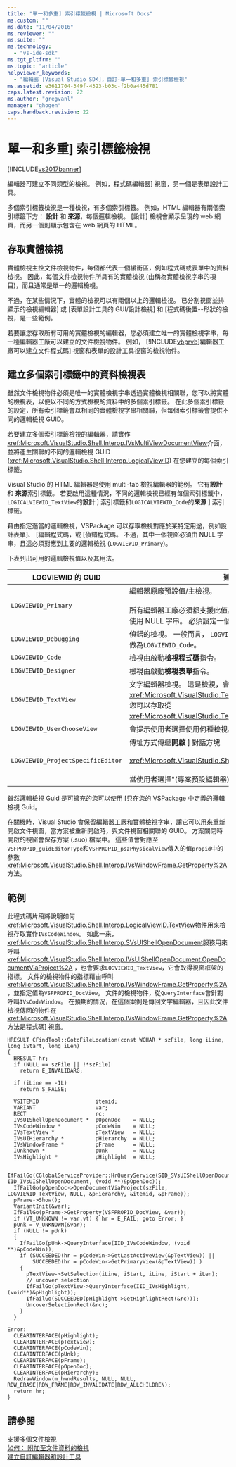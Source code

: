```yaml
---
title: "單一和多重] 索引標籤檢視 | Microsoft Docs"
ms.custom: ""
ms.date: "11/04/2016"
ms.reviewer: ""
ms.suite: ""
ms.technology: 
  - "vs-ide-sdk"
ms.tgt_pltfrm: ""
ms.topic: "article"
helpviewer_keywords: 
  - "編輯器 [Visual Studio SDK]，自訂-單一和多重] 索引標籤檢視"
ms.assetid: e3611704-349f-4323-b03c-f2b0a445d781
caps.latest.revision: 22
ms.author: "gregvanl"
manager: "ghogen"
caps.handback.revision: 22
---
```

# 單一和多重] 索引標籤檢視
[!INCLUDE[vs2017banner](../code-quality/includes/vs2017banner.md)]

編輯器可建立不同類型的檢視。  例如，程式碼編輯器\] 視窗，另一個是表單設計工具。  
  
 多個索引標籤檢視是一種檢視，有多個索引標籤。  例如，HTML 編輯器有兩個索引標籤下方： **設計** 和 **來源**，每個邏輯檢視。  \[設計\] 檢視會顯示呈現的 web 網頁，而另一個則顯示包含在 web 網頁的 HTML。  
  
## 存取實體檢視  
 實體檢視主控文件檢視物件，每個都代表一個緩衝區，例如程式碼或表單中的資料檢視。  因此，每個文件檢視物件所具有的實體檢視 \(由稱為實體檢視字串的項目\)，而且通常是單一的邏輯檢視。  
  
 不過，在某些情況下，實體的檢視可以有兩個以上的邏輯檢視。  已分割視窗並排顯示的檢視編輯器\] 或 \[表單設計工具的 GUI\/設計檢視\] 和 \[程式碼後置\-\-形狀的檢視，是一些範例。  
  
 若要讓您存取所有可用的實體檢視的編輯器，您必須建立唯一的實體檢視字串，每一種編輯器工廠可以建立的文件檢視物件。  例如， [!INCLUDE[vbprvb](../code-quality/includes/vbprvb_md.md)]編輯器工廠可以建立文件程式碼\] 視窗和表單的設計工具視窗的檢視物件。  
  
## 建立多個索引標籤中的資料檢視表  
 雖然文件檢視物件必須是唯一的實體檢視字串透過實體檢視相關聯，您可以將實體的檢視表，以便以不同的方式檢視的資料中的多個索引標籤。  在此多個索引標籤的設定，所有索引標籤會以相同的實體檢視字串相關聯，但每個索引標籤會提供不同的邏輯檢視 GUID。  
  
 若要建立多個索引標籤檢視的編輯器，請實作<xref:Microsoft.VisualStudio.Shell.Interop.IVsMultiViewDocumentView>介面，並將產生關聯的不同的邏輯檢視 GUID \(<xref:Microsoft.VisualStudio.Shell.Interop.LogicalViewID>\) 在您建立的每個索引標籤。  
  
 Visual Studio 的 HTML 編輯器是使用 multi\-tab 檢視編輯器的範例。  它有**設計** 和 **來源**索引標籤。  若要啟用這種情況，不同的邏輯檢視已經有每個索引標籤中， `LOGICALVIEWID_TextView`的**設計** \] 索引標籤和`LOGICALVIEWID_Code`的**來源** \] 索引標籤。  
  
 藉由指定適當的邏輯檢視，VSPackage 可以存取檢視對應於某特定用途，例如設計表單\]、 \[編輯程式碼，或 \[偵錯程式碼。  不過，其中一個視窗必須由 NULL 字串，且這必須對應到主要的邏輯檢視 \(`LOGVIEWID_Primary`\)。  
  
 下表列出可用的邏輯檢視值以及其用法。  
  
|LOGVIEWID 的 GUID|建議的使用|  
|----------------------|-----------|  
|`LOGVIEWID_Primary`|編輯器原廠預設值\/主檢視。<br /><br /> 所有編輯器工廠必須都支援此值。  此檢視作為它的實體檢視字串，必須使用 NULL 字串。  必須設定一個以上的邏輯檢視，此值。|  
|`LOGVIEWID_Debugging`|偵錯的檢視。  一般而言， `LOGVIEWID_Debugging`會對應到相同的檢視，做為`LOGVIEWID_Code`。|  
|`LOGVIEWID_Code`|檢視由啟動**檢視程式碼**指令。|  
|`LOGVIEWID_Designer`|檢視由啟動**檢視表單**指令。|  
|`LOGVIEWID_TextView`|文字編輯器檢視。  這是檢視，會傳回<xref:Microsoft.VisualStudio.TextManager.Interop.IVsCodeWindow>，您可以存取從<xref:Microsoft.VisualStudio.TextManager.Interop.IVsTextView>。|  
|`LOGVIEWID_UserChooseView`|會提示使用者選擇使用何種檢視。|  
|`LOGVIEWID_ProjectSpecificEditor`|傳址方式傳遞**開啟** \] 對話方塊<br /><br /> <xref:Microsoft.VisualStudio.Shell.Interop.IVsProject.OpenItem%2A><br /><br /> 當使用者選擇"\(專案預設編輯器\) 」 項目。|  
  
 雖然邏輯檢視 Guid 是可擴充的您可以使用 \[只在您的 VSPackage 中定義的邏輯檢視 Guid。  
  
 在關機時，Visual Studio 會保留編輯器工廠和實體檢視字串，讓它可以用來重新開啟文件視窗，當方案被重新開啟時，與文件視窗相關聯的 GUID。  方案關閉時開啟的視窗會保存方案 \(.suo\) 檔案中。  這些值會對應至`VSFPROPID_guidEditorType`和`VSFPROPID_pszPhysicalView`傳入的值`propid`中的參數<xref:Microsoft.VisualStudio.Shell.Interop.IVsWindowFrame.GetProperty%2A>方法。  
  
## 範例  
 此程式碼片段將說明如何<xref:Microsoft.VisualStudio.Shell.Interop.LogicalViewID.TextView>物件用來檢視存取實作`IVsCodeWindow`。  如此一來， <xref:Microsoft.VisualStudio.Shell.Interop.SVsUIShellOpenDocument>服務用來呼叫<xref:Microsoft.VisualStudio.Shell.Interop.IVsUIShellOpenDocument.OpenDocumentViaProject%2A> ，也會要求`LOGVIEWID_TextView`，它會取得視窗框架的指標。  文件的檢視物件的指標藉由呼叫<xref:Microsoft.VisualStudio.Shell.Interop.IVsWindowFrame.GetProperty%2A> ，並指定值為`VSFPROPID_DocView`。  文件的檢視物件，從`QueryInterface`會針對呼叫`IVsCodeWindow`。  在預期的情況，在這個案例是傳回文字編輯器，且因此文件檢視傳回的物件在<xref:Microsoft.VisualStudio.Shell.Interop.IVsWindowFrame.GetProperty%2A>方法是程式碼\] 視窗。  
  
```cpp#  
HRESULT CFindTool::GotoFileLocation(const WCHAR * szFile, long iLine, long iStart, long iLen)  
{  
  HRESULT hr;  
  if (NULL == szFile || !*szFile)  
    return E_INVALIDARG;  
  
  if (iLine == -1L)  
    return S_FALSE;  
  
  VSITEMID                  itemid;  
  VARIANT                   var;  
  RECT                      rc;  
  IVsUIShellOpenDocument *  pOpenDoc    = NULL;  
  IVsCodeWindow *           pCodeWin    = NULL;  
  IVsTextView *             pTextView   = NULL;  
  IVsUIHierarchy *          pHierarchy  = NULL;  
  IVsWindowFrame *          pFrame      = NULL;  
  IUnknown *                pUnk        = NULL;  
  IVsHighlight *            pHighlight  = NULL;  
  
  IfFailGo(CGlobalServiceProvider::HrQueryService(SID_SVsUIShellOpenDocument, IID_IVsUIShellOpenDocument, (void **)&pOpenDoc));  
  IfFailGo(pOpenDoc->OpenDocumentViaProject(szFile, LOGVIEWID_TextView, NULL, &pHierarchy, &itemid, &pFrame));  
  pFrame->Show();  
  VariantInit(&var);  
  IfFailGo(pFrame->GetProperty(VSFPROPID_DocView, &var));  
  if (VT_UNKNOWN != var.vt) { hr = E_FAIL; goto Error; }  
  pUnk = V_UNKNOWN(&var);  
  if (NULL != pUnk)  
  {  
    IfFailGo(pUnk->QueryInterface(IID_IVsCodeWindow, (void **)&pCodeWin));  
    if (SUCCEEDED(hr = pCodeWin->GetLastActiveView(&pTextView)) ||  
        SUCCEEDED(hr = pCodeWin->GetPrimaryView(&pTextView)) )  
    {  
      pTextView->SetSelection(iLine, iStart, iLine, iStart + iLen);  
      // uncover selection  
      IfFailGo(pTextView->QueryInterface(IID_IVsHighlight, (void**)&pHighlight));  
      IfFailGo(SUCCEEDED(pHighlight->GetHighlightRect(&rc)));  
      UncoverSelectionRect(&rc);  
    }  
  }  
  
Error:  
  CLEARINTERFACE(pHighlight);  
  CLEARINTERFACE(pTextView);  
  CLEARINTERFACE(pCodeWin);  
  CLEARINTERFACE(pUnk);  
  CLEARINTERFACE(pFrame);  
  CLEARINTERFACE(pOpenDoc);  
  CLEARINTERFACE(pHierarchy);  
  RedrawWindow(m_hwndResults, NULL, NULL, RDW_ERASE|RDW_FRAME|RDW_INVALIDATE|RDW_ALLCHILDREN);  
  return hr;  
}  
```  
  
## 請參閱  
 [支援多個文件檢視](../extensibility/supporting-multiple-document-views.md)   
 [如何︰ 附加至文件資料的檢視](../extensibility/how-to-attach-views-to-document-data.md)   
 [建立自訂編輯器和設計工具](../extensibility/creating-custom-editors-and-designers.md)